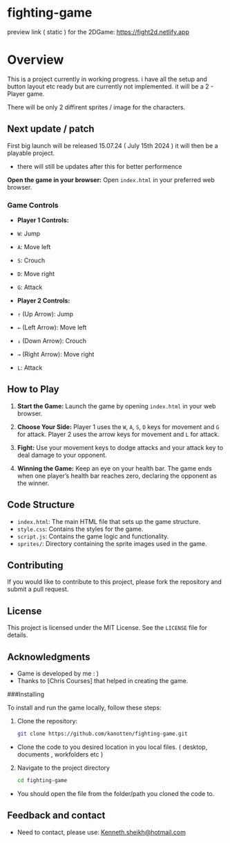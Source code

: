 # fighting-game
preview link ( static ) for the 2DGame: https://fight2d.netlify.app

# Overview
This is a project currently in working progress.
i have all the setup and button layout etc ready but are currently not implemented.
it will be a 2 - Player game. 

There will be only 2 diffirent sprites / image for the characters.

## Next update / patch
First big launch will be released 15.07.24 ( July 15th 2024 )
it will then be a playable project. 
 - there will still be updates after this for better performence 

**Open the game in your browser:**
Open `index.html` in your preferred web browser.

### Game Controls

- **Player 1 Controls:**
- `W`: Jump
- `A`: Move left
- `S`: Crouch
- `D`: Move right
- `G`: Attack

- **Player 2 Controls:**
- `↑` (Up Arrow): Jump
- `←` (Left Arrow): Move left
- `↓` (Down Arrow): Crouch
- `→` (Right Arrow): Move right
- `L`: Attack

## How to Play

1. **Start the Game:**
Launch the game by opening `index.html` in your web browser.

2. **Choose Your Side:**
Player 1 uses the `W`, `A`, `S`, `D` keys for movement and `G` for attack. Player 2 uses the arrow keys for movement and `L` for attack.

3. **Fight:**
Use your movement keys to dodge attacks and your attack key to deal damage to your opponent.

4. **Winning the Game:**
Keep an eye on your health bar. The game ends when one player’s health bar reaches zero, declaring the opponent as the winner.

## Code Structure

- `index.html`: The main HTML file that sets up the game structure.
- `style.css`: Contains the styles for the game.
- `script.js`: Contains the game logic and functionality.
- `sprites/`: Directory containing the sprite images used in the game.

## Contributing

If you would like to contribute to this project, please fork the repository and submit a pull request.

## License

This project is licensed under the MIT License. See the `LICENSE` file for details.

## Acknowledgments

- Game is developed by me : ) 
- Thanks to [Chris Courses] that helped in creating the game.


###Installing

To install and run the game locally, follow these steps:

1. Clone the repository:
   ```bash
   git clone https://github.com/kanotten/fighting-game.git

  - Clone the code to you desired location in you local files. ( desktop, documents , workfolders etc ) 

2. Navigate to the project directory
    ```bash
   cd fighting-game 
 -  You should open the file from the folder/path you cloned the code to.

## Feedback and contact
 - Need to contact, please use: Kenneth.sheikh@hotmail.com









